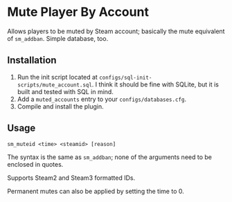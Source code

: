 # Mute Player By Account

Allows players to be muted by Steam account; basically the mute equivalent of `sm_addban`.  Simple database, too.

## Installation

1.  Run the init script located at `configs/sql-init-scripts/mute_account.sql`.  I think it should be fine with SQLite, but it is built and tested with SQL in mind.
2.  Add a `muted_accounts` entry to your `configs/databases.cfg`.
3.  Compile and install the plugin.

## Usage

```
sm_muteid <time> <steamid> [reason]
```
The syntax is the same as `sm_addban`; none of the arguments need to be enclosed in quotes.

Supports Steam2 and Steam3 formatted IDs.

Permanent mutes can also be applied by setting the time to 0.
